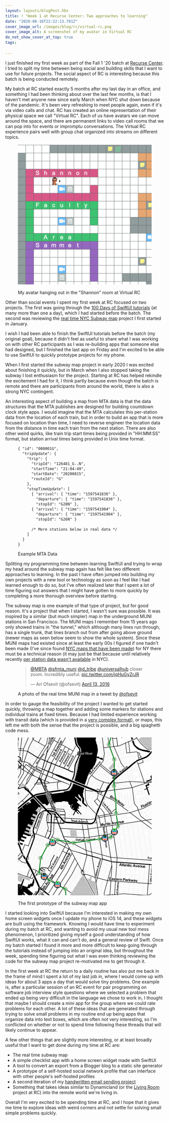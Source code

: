 ```yaml
---
layout: layouts/blogPost.hbs
title: ! "Week 1 at Recurse Center: Two approaches to learning"
date: "2020-08-16T22:22:13.781Z"
cover_image_url: /images/blog/rc/virtual-rc.png
cover_image_alt: A screenshot of my avatar in Virtual RC
do_not_show_cover_at_top: true
tags:

---
```


I just finished my first week as part of the Fall 1 '20 batch at [Recurse Center](https://www.recurse.com). I tried to split my time between being social and building skills that I want to use for future projects. The social aspect of RC is interesting because this batch is being conducted remotely.

My batch at RC started exactly 5 months after my last day in an office, and something I had been thinking about over the last few months, is that I haven't met anyone new since early March when NYC shut down because of the pandemic. It's been very refreshing to meet people again, even if it's via video calls and chat. RC has created an online representation of their physical space we call "Virtual RC". Each of us have avatars we can move around the space, and there are permanent links to video call rooms that we can pop into for events or impromptu conversations. The Virtual RC experience pairs well with group chat organized into streams on different topics.

<figure>

![A screenshot of Virtual RC](/images/blog/rc/virtual-rc.png)
<figcaption>My avatar hanging out in the "Shannon" room at Virtual RC</figcaption>

</figure>

Other than social events I spent my first week at RC focused on two projects. The first was going through the [100 Days of SwiftUI tutorials](https://www.hackingwithswift.com/100/swiftui) (at many more than one a day), which I had started before the batch. The second was reviewing the [real time NYC Subway map](https://github.com/patrickweaver/nyc-subway) project I first started in January.

I wish I had been able to finish the SwiftUI tutorials before the batch (my original goal), because it didn't feel as useful to share what I was working on with other RC participants as I was re-building apps that someone else had designed, but I finished the last app on Friday and I'm excited to be able to use SwiftUI to quickly prototype projects for my phone.

When I first started the subway map project in early 2020 I was excited about finishing it quickly, but in March when I also stopped taking the subway I lost enthusiasm for the project. Starting at RC has helped rekindle the excitement I had for it, I think partly because even though the batch is remote and there are participants from around the world, there is also a strong NYC contingent.

An interesting aspect of building a map from MTA data is that the data structures that the MTA publishes are designed for building countdown clock style apps. I would imagine that the MTA calculates this per-station data from the location of each train, but in order to build an app that is more focused on location than time, I need to reverse engineer the location data from the distance in time each train from the next station. There are also other weird quirks, like train trip start times being provided in "HH:MM:SS" format, but station arrival times being provided in Unix time format.

<figure>

```
{ "id": "000001G",
  "tripUpdate": {
    "trip": {
      "tripId": "126481_G..N",
      "startTime": "21:04:49",
      "startDate": "20200815",
      "routeId": "G"
    },
    "stopTimeUpdate": [
      { "arrival": { "time": "1597541836" },
        "departure": { "time": "1597541836" },
        "stopId": "G28N" },
      { "arrival": { "time": "1597541904" },
        "departure": { "time": "1597541904" },
        "stopId": "G26N" }
        
      /* More stations below in real data */
    ]
  }
}
```

<figcaption>Example MTA Data</figcaption>

</figure>

Splitting my programming time between learning SwiftUI and trying to wrap my head around the subway map again has felt like two different approaches to learning. In the past I have often jumped into building my own projects with a new tool or technology as soon as I feel like I had learned enough to do so, but I've often realized later that I spent a lot of time figuring out answers that I might have gotten to more quickly by completing a more thorough overview before starting.

The subway map is one example of that type of project, but for good reason. It's a project that when I started, I wasn't sure was possible. It was inspired by a similar (but much simpler) map in the underground MUNI stations in San Francisco. The MUNI maps I remember from 15 years ago only showed trains in "the tunnel," which although many lines run through, has a single trunk, that lines branch out from after going above ground (newer maps as seen below seem to show the whole system). Since these MUNI maps had existed since at least the early 00s I figured if one hadn't been made (I've since found [NYC maps that have been made](https://tracker.geops.ch/?z=13&s=1&x=-8232001.0970&y=4969606.7622&l=transport)) for NY there must be a technical reason (it may just be that because until relatively recently [per station data wasn't available](https://www.theatlantic.com/technology/archive/2015/11/why-dont-we-know-where-all-the-trains-are/415152/) in NYC).

<figure>

<blockquote class="twitter-tweet" data-conversation="none"><p lang="en" dir="ltr"><a href="https://twitter.com/MBTA?ref_src=twsrc%5Etfw">@MBTA</a> <a href="https://twitter.com/sfmta_muni?ref_src=twsrc%5Etfw">@sfmta_muni</a> <a href="https://twitter.com/d_tribe?ref_src=twsrc%5Etfw">@d_tribe</a> <a href="https://twitter.com/universalhub?ref_src=twsrc%5Etfw">@universalhub</a> closer zoom. Incredibly useful. <a href="https://t.co/jqHuGyZrJR">pic.twitter.com/jqHuGyZrJR</a></p>&mdash; Ari Ofsevit (@ofsevit) <a href="https://twitter.com/ofsevit/status/720301082899918850?ref_src=twsrc%5Etfw">April 13, 2016</a></blockquote> <script async src="https://platform.twitter.com/widgets.js" charset="utf-8"></script>

<figcaption>

A photo of the real time MUNI map in a tweet by [@ofsevit](https://twitter.com/ofsevit/status/720301082899918850)

</figcaption>

</figure>

In order to gauge the feasibility of the project I wanted to get started quickly, throwing a map together and adding some markers for stations and individual trains at fixed times. Because I had limited experience working with transit data (which is provided in a [very complex format](https://developers.google.com/transit/gtfs)), or maps, this left me with both the sense that the project is possible, and a big spaghetti code mess.

<figure>

![A screenshot of the first prototype of my subway map app](/images/blog/rc/nyc-subway-v1.png)

<figcaption>The first prototype of the subway map app</figcaption>

</figure>

I started looking into SwiftUI because I'm interested in making my own home screen widgets once I update my phone to iOS 14, and these widgets are built using the framework. Knowing I would have time to experiment during my batch at RC, and wanting to avoid my usual new tool mess phenomenon, I prioritized giving myself a good understanding of how SwiftUI works, what it can and can't do, and a general review of Swift. Once my batch started I found it more and more difficult to keep going through the tutorials instead of jumping into an original idea, but throughout the week, spending time figuring out what I was even thinking reviewing the code for the subway map project re-motivated me to get through it.

In the first week at RC the return to a daily routine has also put me back in the frame of mind I spent a lot of my last job in, where I would come up with ideas for about 3 apps a day that would solve tiny problems. One example is, after a particular session of an RC event for pair programming on software job interview style questions where we selected a problem that ended up being very difficult in the language we chose to work in, I thought that maybe I should create a mini app for the group where we could rate problems for each other. A lot of these ideas that are generated through trying to solve small problems in my routine end up being apps that organize data into text boxes, which are often not very interesting, so I'm conflicted on whether or not to spend time following these threads that will likely continue to appear.

A few other things that are slightly more interesting, or at least broadly useful that I want to get done during my time at RC are:

- The real time subway map
- A simple checklist app with a home screen widget made with SwiftUI
- A tool to convert an export from a Blogger blog to a static site generator
- A prototype of a self-hosted social network profile that can interface with other people's self-hosted profiles
- A second iteration of my [handwritten email sending project](https://github.com/patrickweaver/ocr-email)
- Something that takes ideas similar to Dynamicland (or the [Living Room](https://www.recurse.com/blog/132-living-room-making-rc-programmable) project at RC) into the remote world we're living in.

Overall I'm very excited to be spending time at RC, and I hope that it gives me time to explore ideas with weird corners and not settle for solving small simple problems quickly.